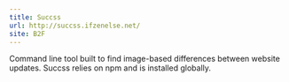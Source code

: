 ```yaml
---
title: Succss
url: http://succss.ifzenelse.net/
site: B2F
---
```


Command line tool built to find image-based differences between website updates. Succss relies on npm and is installed globally.

